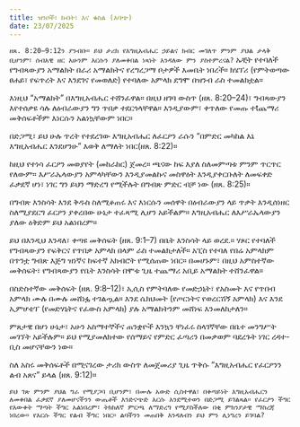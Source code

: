 ```yaml
---
title: ዝንቦች፣ ከብት፣ እና ቁስል (እባጭ)
date: 23/07/2025
---
```



`ዘጸ. 8:20–9:12ን ያንብቡ። ይህ ታሪክ የእግዚአብሔር ኃይልና ክብር መገለጥ ምንም ያህል ታላቅ ቢሆንም፣ ሰብአዊ ዘር አሁንም እርሱን ያለመቀበል ነጻነት እንዳለው ምን ያስተምረናል?`
ኡቺት የተባለች የግብጻውያን አማልክት በራሪ አማልክትና የረግረጋማ ቦታዎች እመቤት ነበረች። ክሄፕሪ (የምትወጣው ፀሐይ፣ የፍጥረት እና እንደገና የመወለድ) የተባለው አምላክ ደግሞ በዝንብ ራስ ተመልክቷል።

እነዚህ “አማልክት” በእግዚአብሔር ተሸንፈዋል። በዚህ ዘገባ ውስጥ (ዘጸ. 8:20–24)፣ ግብጻውያን እየተሰቃዩ ሳሉ ለዕብራውያን ግን ጥበቃ ተደርጎላቸዋል። እንዲያውም፣ ቀጥለው የመጡ ተtጨማሪ መቅሰፍቶችም እነርሱን አልነኳቸውም ነበር።

በድጋሚ፣ ይህ ሁሉ ጥረት የተደረገው እግዚአብሔር ለፈርዖን ራሱን “በምድር መካከል እኔ እግዚአብሔር እንደሆንሁ” እወቅ ለማለት ነበር(ዘጸ. 8:22)።

ከዚህ የተነሳ ፈርዖን መወያየት (መከራከር) ጀመረ። ጫናው ከፍ እያለ ስለመምጣቱ ምንም ጥርጥር የለውም። እሥራኤላውያን አምላካቸውን እንዲያመልኩና መስዋዕት እንዲያቀርቡለት ለመፍቀድ ፈቃደኛ ሆነ፣ ነገር ግን ይህን ማድረግ የሚችሉት በግብጽ ምድር ብቻ ነው (ዘጸ. 8:25)።

በግብጽ እንስሳት እንደ ቅዱስ ስለሚቆጠሩ እና እነርሱን መሰዋት በዕብራውያን ላይ ጥቃት እንዲሰነዘር ስለሚያደርግ ፈርዖን ያቀረበው ሁኔታ ተፈጻሚ ሊሆን አይችልም። እግዚአብሔር ለእሥራኤላውያን ያለው ዕቅድም ይህ አልነበረም።

ይህ በእንዲህ እንዳለ፣ ቀጣዩ መቅሰፍት (ዘጸ. 9:1–7) በቤት እንስሳት ላይ ወረደ.። ሃጾር የተባለች የግብጻውያን የፍቅርና የጥበቃ አምላክ በላም ራስ ተመልክታለች። አፒስ የተባለ የበሬ አምላክም በጥንቷ ግብጽ እጅግ ዝነኛና ከፍተኛ አክብሮት የሚሰጠው ነበር። በመሆኑም፣ በዚህ አምስተኛው መቅሰፍት፣ የግብጻውያን የቤት እንስሳት በሞቱ ጊዜ ተጨማሪ አቢይ አማልክት ተሸንፈዋል።

በስድስተኛው መቅሰፍት (ዘጸ. 9:8–12)፣ ኢሲስ የምትባለው የመድኃኒት፣ የአስመት እና የጥበብ አምላክ ሙሉ በሙሉ መሸነፏ ተገልጧል።
እንደ ሴክህመት (የጦርነትና የወረርሽኝ አምላክ) እና እንደ ኢምሆቴፕ (የመድሃኒትና የፈውስ አምላክ) ያሉ አማልክትንም መሸነፍ እንመለከታለን።

ምጸታዊ በሆነ ሁኔታ፣ አሁን አስማተኞችና ጠንቋዮች እንኳን ቸነፈሩ ስላገኛቸው በቤተ መንግሥት መገኘት አይችሉም። ይህ የሚያመለክተው የሰማይና የምድር ፈጣሪን በመቃወም ባደረጉት ነገር ረዳተ-ቢስ መሆናቸውን ነው።

ስለ አስሩ መቅሰፍቶች በሚናገረው ታሪክ ውስጥ ለመጀመሪያ ጊዜ ጥቅሱ “እግዚአብሔር የፈርዖንን ልብ አጸና” ይላል (ዘጸ. 9:12)።

`ይህ ገጽ ምንም ያህል ግራ የሚያጋባ ቢሆንም፣ በሙሉ አውድ ሲስተዋል፣ በቀጣይነት እግዚአብሔርን ለመቀበል ፈቃደኛ ያለመሆናችንን ውጤቶች እንድናጭድ እርሱ እንደሚተወን በድጋሚ ይገልጻል። የፈርዖን ችግር የእውቀት ማጣት ችግር አልነበረም፣ ትክክለኛ ምርጫ ለማድረግ የሚያስችለው በቂ ምክንያታዊ ማስረጃ ነበረው። የእርሱ ችግር የልብ ችግር ነበር። ልባችንን መጠበቅ እንዳለብን ይህ ምን ሊነግረን ይገባል?`